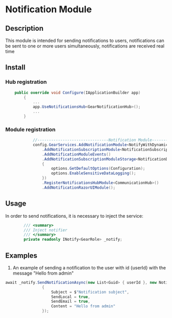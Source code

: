 # Notification Module

## Description
This module is intended for sending notifications to users, notifications can be sent to one or more users simultaneously, notifications are received real time

## Install

### Hub registration
```csharp
	public override void Configure(IApplicationBuilder app)
		{
			...
			app.UseNotificationsHub<GearNotificationHub>();
			...
		}
```

### Module registration
```csharp
			//-------------------------------Notification Module-------------------------------------
			config.GearServices.AddNotificationModule<NotifyWithDynamicEntities<GearIdentityDbContext, GearRole, GearUser>, GearRole>()
				.AddNotificationSubscriptionModule<NotificationSubscriptionService>()
				.AddNotificationModuleEvents()
				.AddNotificationSubscriptionModuleStorage<NotificationDbContext>(options =>
				{
					options.GetDefaultOptions(Configuration);
					options.EnableSensitiveDataLogging();
				})
				.RegisterNotificationsHubModule<CommunicationHub>()
				.AddNotificationRazorUIModule();
```

## Usage

In order to send notifications, it is necessary to inject the service:

```csharp
        /// <summary>
        /// Inject notifier
        /// </summary>
        private readonly INotify<GearRole> _notify;
```

## Examples

1. An example of sending a notification to the user with id {userId} with the message "Hello from admin"
```csharp
await _notify.SendNotificationAsync(new List<Guid> { userId }, new Notification
                {
                    Subject = $"Notification subject",
                    SendLocal = true,
                    SendEmail = true,
                    Content = "Hello from admin"
                });
```